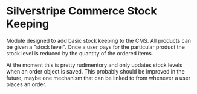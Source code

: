 Silverstripe Commerce Stock Keeping
===================================

Module designed to add basic stock keeping to the CMS. All products can
be given a "stock level". Once a user pays for the particular
product the stock level is reduced by the quantity of the ordered items. 

At the moment this is pretty rudimentory and only updates stock levels
when an order object is saved. This probably should be improved in the
future, maybe one mechanism that can be linked to from whenever a user
places an order. 
